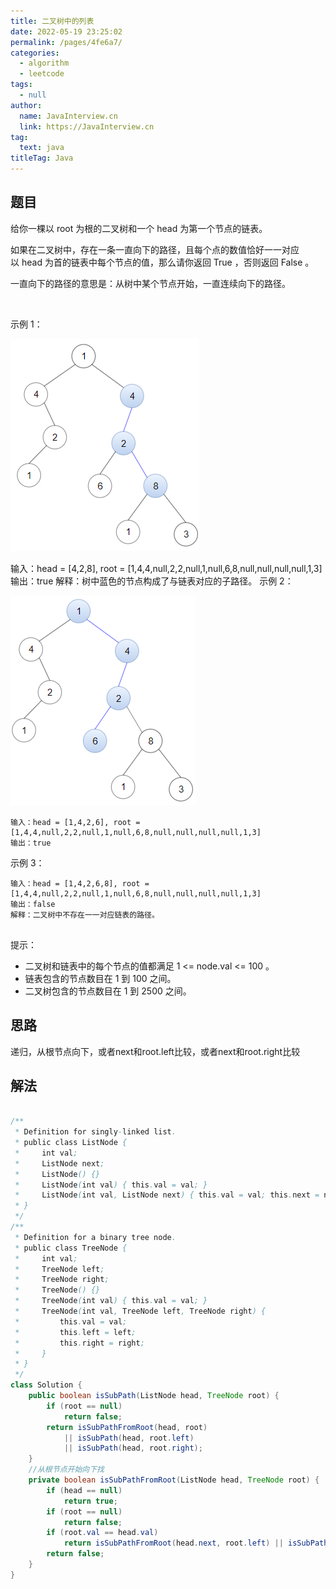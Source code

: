 ```yaml
---
title: 二叉树中的列表
date: 2022-05-19 23:25:02
permalink: /pages/4fe6a7/
categories: 
  - algorithm
  - leetcode
tags: 
  - null
author: 
  name: JavaInterview.cn
  link: https://JavaInterview.cn
tag: 
  text: java
titleTag: Java
---
```



## 题目
给你一棵以 root 为根的二叉树和一个 head 为第一个节点的链表。

如果在二叉树中，存在一条一直向下的路径，且每个点的数值恰好一一对应以 head 为首的链表中每个节点的值，那么请你返回 True ，否则返回 False 。

一直向下的路径的意思是：从树中某个节点开始，一直连续向下的路径。

 

示例 1：

![](../../../media/pictures/leetcode/sample_1_1720.png)


输入：head = [4,2,8], root = [1,4,4,null,2,2,null,1,null,6,8,null,null,null,null,1,3]
输出：true
解释：树中蓝色的节点构成了与链表对应的子路径。
示例 2：

![](../../../media/pictures/leetcode/sample_2_1720.png)


    输入：head = [1,4,2,6], root = [1,4,4,null,2,2,null,1,null,6,8,null,null,null,null,1,3]
    输出：true
示例 3：

    输入：head = [1,4,2,6,8], root = [1,4,4,null,2,2,null,1,null,6,8,null,null,null,null,1,3]
    输出：false
    解释：二叉树中不存在一一对应链表的路径。
     

提示：

- 二叉树和链表中的每个节点的值都满足 1 <= node.val <= 100 。
- 链表包含的节点数目在 1 到 100 之间。
- 二叉树包含的节点数目在 1 到 2500 之间。


## 思路

递归，从根节点向下，或者next和root.left比较，或者next和root.right比较

## 解法
```java

/**
 * Definition for singly-linked list.
 * public class ListNode {
 *     int val;
 *     ListNode next;
 *     ListNode() {}
 *     ListNode(int val) { this.val = val; }
 *     ListNode(int val, ListNode next) { this.val = val; this.next = next; }
 * }
 */
/**
 * Definition for a binary tree node.
 * public class TreeNode {
 *     int val;
 *     TreeNode left;
 *     TreeNode right;
 *     TreeNode() {}
 *     TreeNode(int val) { this.val = val; }
 *     TreeNode(int val, TreeNode left, TreeNode right) {
 *         this.val = val;
 *         this.left = left;
 *         this.right = right;
 *     }
 * }
 */
class Solution {
    public boolean isSubPath(ListNode head, TreeNode root) {
        if (root == null)
            return false;
        return isSubPathFromRoot(head, root) 
            || isSubPath(head, root.left) 
            || isSubPath(head, root.right);
    }
    //从根节点开始向下找
    private boolean isSubPathFromRoot(ListNode head, TreeNode root) {
        if (head == null)
            return true;
        if (root == null)
            return false;
        if (root.val == head.val)
            return isSubPathFromRoot(head.next, root.left) || isSubPathFromRoot(head.next, root.right);
        return false;
    }
}
```